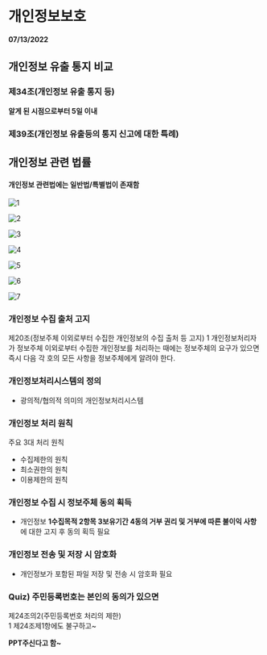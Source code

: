 # 개인정보보호
**07/13/2022**  

## 개인정보 유출 통지 비교

### 제34조(개인정보 유출 통지 등)

**알게 된 시점으로부터 5일 이내**

### 제39조(개인정보 유출등의 통지 신고에 대한 특례)

## 개인정보 관련 법률

#### 개인정보 관련법에는 일반법/특별법이 존재함

![1](https://i.postimg.cc/Yq2rpj64/Kakao-Talk-20220713-171118249.jpg)

![2](https://i.postimg.cc/L434Kj1K/Kakao-Talk-20220713-171118249-01.jpg)

![3](https://i.postimg.cc/4dzf392c/Kakao-Talk-20220713-171118249-02.jpg)

![4](https://i.postimg.cc/T1fR53B4/Kakao-Talk-20220713-171118249-03.jpg)

![5](https://i.postimg.cc/3N13XHTJ/Kakao-Talk-20220713-171118249-04.jpg)

![6](https://i.postimg.cc/KzXcFNfF/Kakao-Talk-20220713-171337689.png)

![7](https://i.postimg.cc/4dn0LkVx/Kakao-Talk-20220713-171602916.png)

### 개인정보 수집 출처 고지
제20조(정보주체 이외로부터 수집한 개인정보의 수집 출처 등 고지)
1 개인정보처리자가 정보주체 이외로부터 수집한 개인정보를 처리하는 때에는 정보주체의 요구가 있으면 즉시 다음 각 호의 모든 사항을 정보주체에게 알려야 한다.

### 개인정보처리시스템의 정의
- 광의적/협의적 의미의 개인정보처리시스템

### 개인정보 처리 원칙
주요 3대 처리 원칙
- 수집제한의 원칙
- 최소권한의 원칙
- 이용제한의 원칙

### 개인정보 수집 시 정보주체 동의 획득
- 개인정보 **1수집목적 2항목 3보유기간 4동의 거부 권리 및 거부에 따른 불이익 사항**에 대한 고지 후 동의 획득 필요

### 개인정보 전송 및 저장 시 암호화
- 개인정보가 포함된 파일 저장 및 전송 시 암호화 필요

### Quiz) 주민등록번호는 본인의 동의가 있으면
제24조의2(주민등록번호 처리의 제한)  
1 제24조제1항에도 불구하고~

**PPT주신다고 함~**